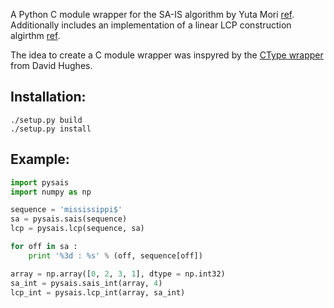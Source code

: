 A Python C module wrapper for the SA-IS algorithm by Yuta Mori [ref](https://sites.google.com/site/yuta256/sais).
Additionally includes an implementation of a linear LCP construction algirthm [ref](http://www.cs.helsinki.fi/u/tpkarkka/opetus/11s/spa/lecture10.pdf).

The idea to create a C module wrapper was inspyred by the [CType wrapper](https://github.com/davehughes/sais) from David Hughes.

Installation:
---------
```
./setup.py build
./setup.py install
```

Example:
------------
```python
import pysais
import numpy as np

sequence = 'mississippi$'
sa = pysais.sais(sequence)
lcp = pysais.lcp(sequence, sa)

for off in sa :
    print '%3d : %s' % (off, sequence[off])

array = np.array([0, 2, 3, 1], dtype = np.int32)
sa_int = pysais.sais_int(array, 4)
lcp_int = pysais.lcp_int(array, sa_int)
```
